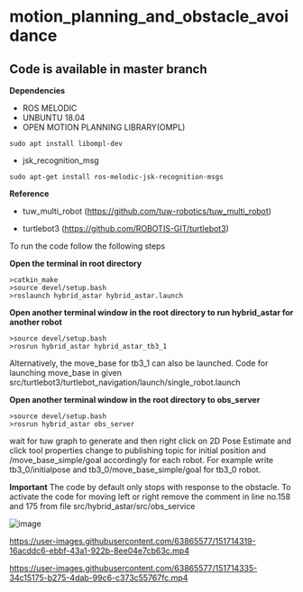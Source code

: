 # motion_planning_and_obstacle_avoidance

## Code is available in master branch
**Dependencies**
- ROS MELODIC
- UNBUNTU 18.04
- OPEN MOTION PLANNING LIBRARY(OMPL)
```
sudo apt install libompl-dev
```
- jsk_recognition_msg
```
sudo apt-get install ros-melodic-jsk-recognition-msgs
```
**Reference**
- tuw_multi_robot 
(https://github.com/tuw-robotics/tuw_multi_robot)

- turtlebot3
(https://github.com/ROBOTIS-GIT/turtlebot3)

To run the code follow the following steps

**Open the terminal in root directory**
```
>catkin_make
>source devel/setup.bash
>roslaunch hybrid_astar hybrid_astar.launch
```
**Open another terminal window in the root directory to run hybrid_astar for another robot**
```
>source devel/setup.bash
>rosrun hybrid_astar hybrid_astar_tb3_1
```
Alternatively, the move_base for tb3_1 can also be launched. Code for launching move_base in given src/turtlebot3/turtlebot_navigation/launch/single_robot.launch

**Open another terminal window in the root directory to obs_server**
```
>source devel/setup.bash
>rosrun hybrid_astar obs_server
```
wait for tuw graph to generate and then right click on 2D Pose Estimate and click tool properties
change to publishing topic for initial position and /move_base_simple/goal accordingly for each robot. For example write tb3_0/initialpose and tb3_0/move_base_simple/goal for tb3_0 robot.

**Important**
The code by default only stops with response to the obstacle. To activate the code for moving left or right remove the comment in line no.158 and 175 from file src/hybrid_astar/src/obs_service

![image](https://user-images.githubusercontent.com/63865577/151713842-21cf9263-746d-4e89-a06a-8c678661955f.png)




https://user-images.githubusercontent.com/63865577/151714319-16acddc6-ebbf-43a1-922b-8ee04e7cb63c.mp4


https://user-images.githubusercontent.com/63865577/151714335-34c15175-b275-4dab-99c6-c373c55767fc.mp4



